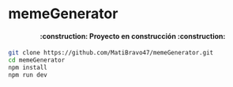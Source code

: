 # memeGenerator

<h4 align="center">
:construction: Proyecto en construcción :construction:
</h4

```bash
git clone https://github.com/MatiBravo47/memeGenerator.git
cd memeGenerator
npm install
npm run dev 
```


